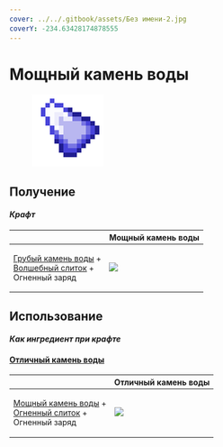 ```yaml
---
cover: ../../.gitbook/assets/Без имени-2.jpg
coverY: -234.63428174878555
---
```


# Мощный камень воды

<figure><img src="../../.gitbook/assets/powerful_water_shard_128.png" alt=""><figcaption></figcaption></figure>

## Получение

#### _Крафт_

|                                                                                                                                   |  Мощный камень воды                                   |
| --------------------------------------------------------------------------------------------------------------------------------- | ----------------------------------------------------- |
| <p><a href="crude_water_gem.md">Грубый камень воды</a> +<br><a href="fairy_ingot.md">Волшебный слиток</a> +<br>Огненный заряд</p> | ![](../../.gitbook/assets/powerful\_water\_shard.png) |

## Использование

#### _Как ингредиент при крафте_

#### [Отличный камень воды](fine_water_gem.md)

|                                                                                                                                         |  Отличный камень воды                           |
| --------------------------------------------------------------------------------------------------------------------------------------- | ----------------------------------------------- |
| <p><a href="powerful_water_shard.md">Мощный камень воды</a> +<br><a href="fireite_ingot.md">Огненный слиток</a> +<br>Огненный заряд</p> | ![](../../.gitbook/assets/fine\_water\_gem.png) |

